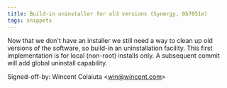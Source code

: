 ```yaml
---
title: Build-in uninstaller for old versions (Synergy, 0b7051e)
tags: snippets
---
```


Now that we don't have an installer we still need a way to clean up old versions of the software, so build-in an uninstallation facility. This first implementation is for local (non-root) installs only. A subsequent commit will add global uninstall capability.

Signed-off-by: Wincent Colaiuta &lt;win@wincent.com&gt;
